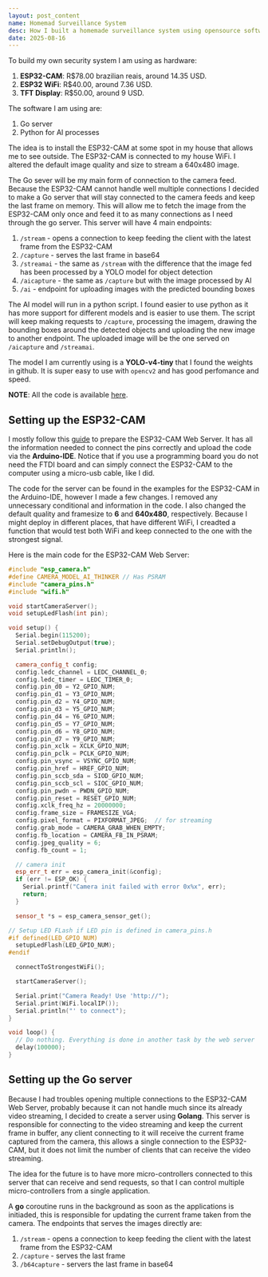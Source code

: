 ```yaml
---
layout: post_content
name: Homemad Surveillance System
desc: How I built a homemade surveillance system using opensource software and ESP32 boards.
date: 2025-08-16 
---
```


To build my own security system I am using as hardware:
1. **ESP32-CAM**: R\$78.00 brazilian reais, around 14.35 USD.
1. **ESP32 WiFi**: R\$40.00, around 7.36 USD.
1. **TFT Display**: R\$50.00, around 9 USD.

The software I am using are:
1. Go server
1. Python for AI processes

The idea is to install the ESP32-CAM at some spot in my house that allows me to see outside.
The ESP32-CAM is connected to my house WiFi.
I altered the default image quality and size to stream a 640x480 image.

The Go sever will be my main form of connection to the camera feed. Because the ESP32-CAM cannot handle well multiple connections I decided to make a Go server that will stay connected to the camera feeds and keep the last frame on memory. This will allow me to fetch the image from the ESP32-CAM only once and feed it to as many connections as I need through the go server. This server will have 4 main endpoints:

1. `/stream` - opens a connection to keep feeding the client with the latest frame from the ESP32-CAM
1. `/capture` - serves the last frame in base64
1. `/streamai` - the same as `/stream` with the difference that the image fed has been processed by a YOLO model for object detection
1. `/aicapture` - the same as `/capture` but with the image processed by AI
1. `/ai` - endpoint for uploading images with the predicted bounding boxes

The AI model will run in a python script. I found easier to use python as it has more support for different models and is easier to use them.
The script will keep making requests to `/capture`, processing the imagem, drawing the bounding boxes around the detected objects and uploading the new image to another endpoint.
The uploaded image will be the one served on `/aicapture` and `/streamai`.

The model I am currently using is a **YOLO-v4-tiny** that I found the weights in github. It is super easy to use with `opencv2` and has good perfomance and speed.

**NOTE**: All the code is available [here](https://github.com/israelcamp/arduino-projects/tree/main/SurveillanceSystem).

## Setting up the ESP32-CAM

I mostly follow this [guide](https://www.diyengineers.com/2023/04/13/esp32-cam-complete-guide/) to prepare the ESP32-CAM Web Server. It has all the information needed to connect the pins correctly and upload the code via the **Arduino-IDE**. Notice that if you use a programming board you do not need the FTDI board and can simply connect the ESP32-CAM to the computer using a micro-usb cable, like I did.

The code for the server can be found in the examples for the ESP32-CAM in the Arduino-IDE, however I made a few changes. I removed any unnecessary conditional and information in the code. I also changed the default quality and framesize to **6** and **640x480**, respectively. Because I might deploy in different places, that have different WiFi, I creadted a function that would test both WiFi and keep connected to the one with the strongest signal.

Here is the main code for the ESP32-CAM Web Server:

```cpp
#include "esp_camera.h"
#define CAMERA_MODEL_AI_THINKER // Has PSRAM
#include "camera_pins.h"
#include "wifi.h"

void startCameraServer();
void setupLedFlash(int pin);

void setup() {
  Serial.begin(115200);
  Serial.setDebugOutput(true);
  Serial.println();

  camera_config_t config;
  config.ledc_channel = LEDC_CHANNEL_0;
  config.ledc_timer = LEDC_TIMER_0;
  config.pin_d0 = Y2_GPIO_NUM;
  config.pin_d1 = Y3_GPIO_NUM;
  config.pin_d2 = Y4_GPIO_NUM;
  config.pin_d3 = Y5_GPIO_NUM;
  config.pin_d4 = Y6_GPIO_NUM;
  config.pin_d5 = Y7_GPIO_NUM;
  config.pin_d6 = Y8_GPIO_NUM;
  config.pin_d7 = Y9_GPIO_NUM;
  config.pin_xclk = XCLK_GPIO_NUM;
  config.pin_pclk = PCLK_GPIO_NUM;
  config.pin_vsync = VSYNC_GPIO_NUM;
  config.pin_href = HREF_GPIO_NUM;
  config.pin_sccb_sda = SIOD_GPIO_NUM;
  config.pin_sccb_scl = SIOC_GPIO_NUM;
  config.pin_pwdn = PWDN_GPIO_NUM;
  config.pin_reset = RESET_GPIO_NUM;
  config.xclk_freq_hz = 20000000;
  config.frame_size = FRAMESIZE_VGA;
  config.pixel_format = PIXFORMAT_JPEG;  // for streaming
  config.grab_mode = CAMERA_GRAB_WHEN_EMPTY;
  config.fb_location = CAMERA_FB_IN_PSRAM;
  config.jpeg_quality = 6;
  config.fb_count = 1;

  // camera init
  esp_err_t err = esp_camera_init(&config);
  if (err != ESP_OK) {
    Serial.printf("Camera init failed with error 0x%x", err);
    return;
  }

  sensor_t *s = esp_camera_sensor_get();

// Setup LED FLash if LED pin is defined in camera_pins.h
#if defined(LED_GPIO_NUM)
  setupLedFlash(LED_GPIO_NUM);
#endif

  connectToStrongestWiFi();

  startCameraServer();

  Serial.print("Camera Ready! Use 'http://");
  Serial.print(WiFi.localIP());
  Serial.println("' to connect");
}

void loop() {
  // Do nothing. Everything is done in another task by the web server
  delay(100000);
}
```

## Setting up the Go server

Because I had troubles opening multiple connections to the ESP32-CAM Web Server, probably because it can not handle much since its already video streaming, I decided to create a server using **Golang**.
This server is responsible for connecting to the video streaming and keep the current frame in buffer, any client connecting to it will receive the current frame captured from the camera, this allows a single connection to the ESP32-CAM, but it does not limit the number of clients that can receive the video streaming.

The idea for the future is to have more micro-controllers connected to this server that can receive and send requests, so that I can control multiple micro-controllers from a single application.

A **go** coroutine runs in the background as soon as the applications is initiaded, this is responsible for updating the current frame taken from the camera. The endpoints that serves the images directly are:

1. `/stream` - opens a connection to keep feeding the client with the latest frame from the ESP32-CAM
1. `/capture` - serves the last frame
1. `/b64capture` - servers the last frame in base64



